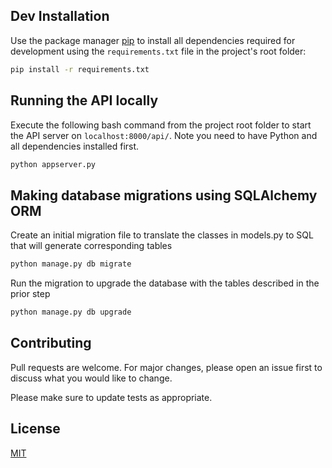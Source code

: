 ## Dev Installation

Use the package manager [pip](https://pip.pypa.io/en/stable/) to install all dependencies required for development using the `requirements.txt` file in the project's root folder:

```bash
pip install -r requirements.txt
```

## Running the API locally
Execute the following bash command from the project root folder to start the API server on `localhost:8000/api/`. Note you need to have Python and all dependencies installed first.
```bash
python appserver.py
```

## Making database migrations using SQLAlchemy ORM
Create an initial migration file to translate the classes in models.py to SQL that will generate corresponding tables
```bash
python manage.py db migrate
```
Run the migration to upgrade the database with the tables described in the prior step
```bash
python manage.py db upgrade
```

## Contributing
Pull requests are welcome. For major changes, please open an issue first to discuss what you would like to change.

Please make sure to update tests as appropriate.

## License
[MIT](https://choosealicense.com/licenses/mit/)
